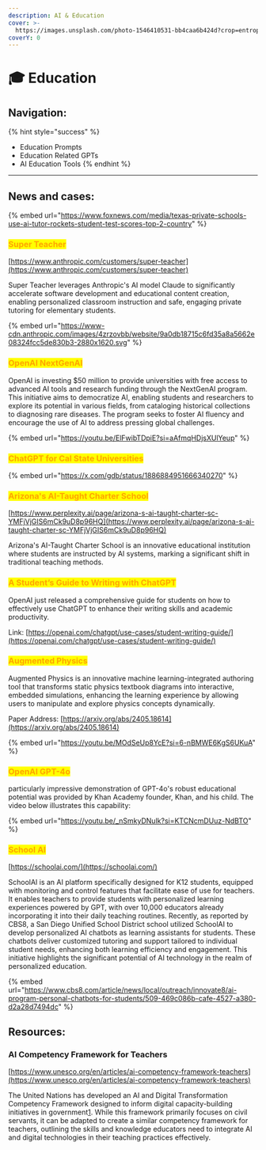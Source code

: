 ```yaml
---
description: AI & Education
cover: >-
  https://images.unsplash.com/photo-1546410531-bb4caa6b424d?crop=entropy&cs=srgb&fm=jpg&ixid=M3wxOTcwMjR8MHwxfHNlYXJjaHw4fHxlZHVjYXRpb258ZW58MHx8fHwxNzE4NjAwNzQwfDA&ixlib=rb-4.0.3&q=85
coverY: 0
---
```


# 🎓 Education

## Navigation: <a href="#prompts-for-educators" id="prompts-for-educators"></a>

{% hint style="success" %}
* Education Prompts
* Education Related GPTs
* AI Education Tools
{% endhint %}



***

## News and cases: <a href="#prompts-for-educators" id="prompts-for-educators"></a>

{% embed url="https://www.foxnews.com/media/texas-private-schools-use-ai-tutor-rockets-student-test-scores-top-2-country" %}

### <mark style="color:orange;">Super Teacher</mark>

[https://www.anthropic.com/customers/super-teacher](https://www.anthropic.com/customers/super-teacher)

Super Teacher leverages Anthropic's AI model Claude to significantly accelerate software development and educational content creation, enabling personalized classroom instruction and safe, engaging private tutoring for elementary students.

{% embed url="https://www-cdn.anthropic.com/images/4zrzovbb/website/9a0db18715c6fd35a8a5662e08324fcc5de830b3-2880x1620.svg" %}

### <mark style="color:orange;">OpenAI NextGenAI</mark>

OpenAI is investing $50 million to provide universities with free access to advanced AI tools and research funding through the NextGenAI program. This initiative aims to democratize AI, enabling students and researchers to explore its potential in various fields, from cataloging historical collections to diagnosing rare diseases. The program seeks to foster AI fluency and encourage the use of AI to address pressing global challenges.

{% embed url="https://youtu.be/ElFwibTDpiE?si=aAfmqHDjsXUlYeup" %}

### <mark style="color:orange;">ChatGPT for Cal State Universities</mark>

{% embed url="https://x.com/gdb/status/1886884951666340270" %}

### <mark style="color:orange;">Arizona's AI-Taught Charter School</mark>

[https://www.perplexity.ai/page/arizona-s-ai-taught-charter-sc-YMFjVjGIS6mCk9uD8p96HQ](https://www.perplexity.ai/page/arizona-s-ai-taught-charter-sc-YMFjVjGIS6mCk9uD8p96HQ)

Arizona's AI-Taught Charter School is an innovative educational institution where students are instructed by AI systems, marking a significant shift in traditional teaching methods.

### <mark style="color:orange;">A Student’s Guide to Writing with ChatGPT</mark>

OpenAI just released a comprehensive guide for students on how to effectively use ChatGPT to enhance their writing skills and academic productivity.

Link: [https://openai.com/chatgpt/use-cases/student-writing-guide/](https://openai.com/chatgpt/use-cases/student-writing-guide/)

### <mark style="color:orange;">Augmented Physics</mark>

Augmented Physics is an innovative machine learning-integrated authoring tool that transforms static physics textbook diagrams into interactive, embedded simulations, enhancing the learning experience by allowing users to manipulate and explore physics concepts dynamically.

Paper Address: [https://arxiv.org/abs/2405.18614](https://arxiv.org/abs/2405.18614)

{% embed url="https://youtu.be/MOdSeUp8YcE?si=6-nBMWE6KgS6UKuA" %}

### <mark style="color:orange;">OpenAI GPT-4o</mark>

&#x20;particularly impressive demonstration of GPT-4o's robust educational potential was provided by Khan Academy founder, Khan, and his child. The video below illustrates this capability:

{% embed url="https://youtu.be/_nSmkyDNulk?si=KTCNcmDUuz-NdBTO" %}



### <mark style="color:orange;">School AI</mark>

[https://schoolai.com/](https://schoolai.com/)

SchoolAI is an AI platform specifically designed for K12 students, equipped with monitoring and control features that facilitate ease of use for teachers. It enables teachers to provide students with personalized learning experiences powered by GPT, with over 10,000 educators already incorporating it into their daily teaching routines. Recently, as reported by CBS8, a San Diego Unified School District school utilized SchoolAI to develop personalized AI chatbots as learning assistants for students. These chatbots deliver customized tutoring and support tailored to individual student needs, enhancing both learning efficiency and engagement. This initiative highlights the significant potential of AI technology in the realm of personalized education.

{% embed url="https://www.cbs8.com/article/news/local/outreach/innovate8/ai-program-personal-chatbots-for-students/509-469c086b-cafe-4527-a380-d2a28d7494dc" %}



## Resources:

### AI Competency Framework for Teachers

[https://www.unesco.org/en/articles/ai-competency-framework-teachers](https://www.unesco.org/en/articles/ai-competency-framework-teachers)

The United Nations has developed an AI and Digital Transformation Competency Framework designed to inform digital capacity-building initiatives in government[1](https://sdgs.un.org/sites/default/files/2023-05/B44%20-%20Tan%20-%20AI%20and%20Digital%20Transformation%20Competencies%20Framework.pdf). While this framework primarily focuses on civil servants, it can be adapted to create a similar competency framework for teachers, outlining the skills and knowledge educators need to integrate AI and digital technologies in their teaching practices effectively.








